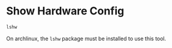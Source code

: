 # Show Hardware Config

```sh
lshw
```

On archlinux, the `lshw` package must be installed to use this tool.

